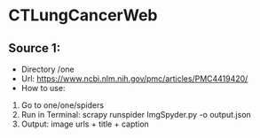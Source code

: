 # CTLungCancerWeb

## Source 1:
- Directory /one
- Url: https://www.ncbi.nlm.nih.gov/pmc/articles/PMC4419420/
- How to use:
1. Go to one/one/spiders
2. Run in Terminal: scrapy runspider ImgSpyder.py -o output.json
3. Output: image urls + title + caption
